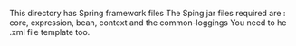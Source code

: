 This directory has Spring framework files
The Sping jar files required are : core, expression, bean, context and the common-loggings 
You need to he .xml file template too.

